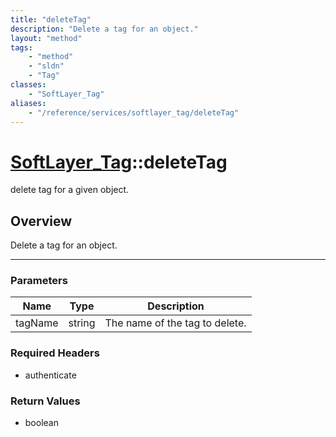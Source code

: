 ```yaml
---
title: "deleteTag"
description: "Delete a tag for an object."
layout: "method"
tags:
    - "method"
    - "sldn"
    - "Tag"
classes:
    - "SoftLayer_Tag"
aliases:
    - "/reference/services/softlayer_tag/deleteTag"
---
```

# [SoftLayer_Tag](/reference/services/SoftLayer_Tag)::deleteTag


delete tag for a given object.


## Overview 
Delete a tag for an object. 

-----

### Parameters 
|Name | Type | Description |
| --- | --- | --- |
|tagName| string| The name of the tag to delete.|


### Required Headers
* authenticate


### Return Values
* boolean




